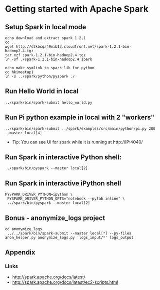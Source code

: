 # Getting started with Apache Spark

## Setup Spark in local mode
    echo download and extract spark 1.2.1
    cd ..
    wget http://d3kbcqa49mib13.cloudfront.net/spark-1.2.1-bin-hadoop2.4.tgz
    tar xzf spark-1.2.1-bin-hadoop2.4.tgz
    ln -sf ./spark-1.2.1-bin-hadoop2.4 spark
    
    echo make symlink to spark lib for python
    cd hkimeetup1
    ln -s ../spark/python/pyspark ./

## Run Hello World in local
    ../spark/bin/spark-submit hello_world.py

## Run Pi python example in local with 2 "workers"
    ../spark/bin/spark-submit ../spark/examples/src/main/python/pi.py 200 --master local[4]

* Tip: You can see UI for spark while it is running at http://IP:4040/

## Run Spark in interactive Python shell:
    ../spark/bin/pyspark --master local[2]

## Run Spark in interactive iPython shell
    PYSPARK_DRIVER_PYTHON=ipython \
     PYSPARK_DRIVER_PYTHON_OPTS="notebook --pylab inline" \
     ../spark/bin/pyspark --master local[2]    
## Bonus - anonymize_logs project
    cd anonymize_logs
     ../../spark/bin/spark-submit --master local[*] --py-files anon_helper.py anonymize_logs.py 'logs_input/*' logs_output
     
## Appendix
### Links
* http://spark.apache.org/docs/latest/
* http://spark.apache.org/docs/latest/ec2-scripts.html
